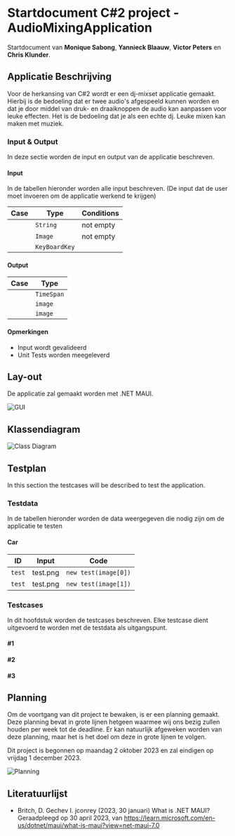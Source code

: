 # Startdocument C#2 project - AudioMixingApplication

Startdocument van **Monique Sabong**, **Yannieck Blaauw**, **Victor Peters** en **Chris Klunder**.

## Applicatie Beschrijving
Voor de herkansing van C#2 wordt er een dj-mixset applicatie gemaakt. Hierbij is de bedoeling dat er twee audio's afgespeeld kunnen worden en dat je door middel van druk- en draaiknoppen de audio kan aanpassen voor leuke effecten. Het is de bedoeling dat je als een echte dj. Leuke mixen kan maken met muziek. 

### Input & Output

In deze sectie worden de input en output van de applicatie beschreven.

#### Input

In de tabellen hieronder worden alle input beschreven. (De input dat de user moet invoeren om de applicatie werkend te krijgen)

| Case                                                           | Type          | Conditions |
| -------------------------------------------------------------- | ------------- | ---------- |
|                                                     | `String`      | not empty  |
|                                                       | `Image`       | not empty  |
|  | `KeyBoardKey` |

#### Output

| Case                                                | Type       |
| --------------------------------------------------- | ---------- |
|                                                     | `TimeSpan` |
|                                                     | `image`    |
|                                                     | `image`    |

#### Opmerkingen

-   Input wordt gevalideerd
-   Unit Tests worden meegeleverd

## Lay-out

De applicatie zal gemaakt worden met .NET MAUI.


![GUI](set/imagelink.png "First Version of the GUI")

## Klassendiagram

![Class Diagram](set/link.png "First Version of the class diagram")

## Testplan

In this section the testcases will be described to test the application.

### Testdata

In de tabellen hieronder worden de data weergegeven die nodig zijn om de applicatie te testen


#### Car

| ID           | Input          | Code                |
| ------------ | -------------- | ------------------- |
| `test`       | test.png       | `new test(image[0])` |
| `test`       | test.png       | `new test(image[1])` |


### Testcases

In dit hoofdstuk worden de testcases beschreven. Elke testcase dient uitgevoerd te worden met de testdata als uitgangspunt.

#### #1 

#### #2 

#### #3 

## Planning

Om de voortgang van dit project te bewaken, is er een planning gemaakt. Deze planning bevat in grote lijnen hetgeen waarmee wij ons bezig zullen houden per week tot de deadline. Er kan natuurlijk afgeweken worden van deze planning, maar het is het doel om deze in grote lijnen te volgen.

Dit project is begonnen op maandag 2 oktober 2023 en zal eindigen op vrijdag 1 december 2023.

![Planning](img/planning.png.png "Project planning")

## Literatuurlijst

-   Britch, D. Gechev I. jconrey (2023, 30 januari) What is .NET MAUI? Geraadpleegd op 30 april 2023, van <https://learn.microsoft.com/en-us/dotnet/maui/what-is-maui?view=net-maui-7.0>
